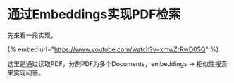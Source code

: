 # 通过Embeddings实现PDF检索

先来看一段实现，

{% embed url="https://www.youtube.com/watch?v=xmwZrRwD05Q" %}

这里是通过读取PDF，分割PDF为多个Documents，embeddings -> 相似性搜索 来实现问答。&#x20;

